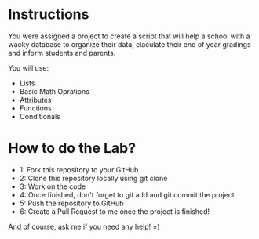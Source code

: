 # Instructions

You were assigned a project to create a script that will help a school with a wacky database to organize their data, claculate their end of year gradings and inform students and parents.

You will use:

- Lists
- Basic Math Oprations
- Attributes
- Functions
- Conditionals

# How to do the Lab?

- 1: Fork this repository to your GitHub
- 2: Clone this repository locally using git clone
- 3: Work on the code
- 4: Once finished, don't forget to git add and git commit the project
- 5: Push the repository to GitHub
- 6: Create a Pull Request to me once the project is finished!

And of course, ask me if you need any help! =)
